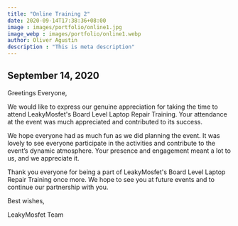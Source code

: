 ```yaml
---
title: "Online Training 2"
date: 2020-09-14T17:38:36+08:00
image : images/portfolio/online1.jpg
image_webp : images/portfolio/online1.webp
author: Oliver Agustin
description : "This is meta description"
---
```


## September 14, 2020
Greetings Everyone,

We would like to express our genuine appreciation for taking the time to attend LeakyMosfet's Board Level Laptop Repair Training. Your attendance at the event was much appreciated and contributed to its success.

We hope everyone had as much fun as we did planning the event. It was lovely to see everyone participate in the activities and contribute to the event’s dynamic atmosphere. Your presence and engagement meant a lot to us, and we appreciate it.

Thank you everyone for being a part of LeakyMosfet's Board Level Laptop Repair Training once more. We hope to see you at future events and to continue our partnership with you.

Best wishes,

LeakyMosfet Team
